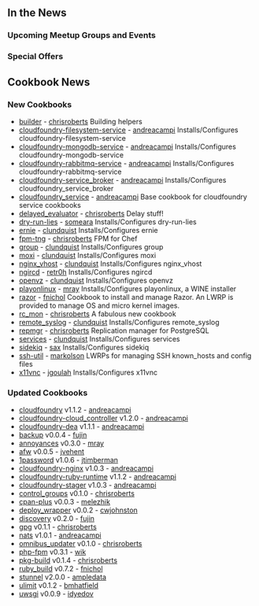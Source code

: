 In the News<a name="news"></a>
-----------

### Upcoming Meetup Groups and Events

###  Special Offers


Cookbook News<a name="cookbooks"></a>
-------------
### New Cookbooks

* [builder](http://community.opscode.com/cookbooks/builder) - [chrisroberts](http://community.opscode.com/users/chrisroberts)
Building helpers
* [cloudfoundry-filesystem-service](http://community.opscode.com/cookbooks/cloudfoundry-filesystem-service) - [andreacampi](http://community.opscode.com/users/andreacampi)
Installs/Configures cloudfoundry-filesystem-service
* [cloudfoundry-mongodb-service](http://community.opscode.com/cookbooks/cloudfoundry-mongodb-service) - [andreacampi](http://community.opscode.com/users/andreacampi)
Installs/Configures cloudfoundry-mongodb-service
* [cloudfoundry-rabbitmq-service](http://community.opscode.com/cookbooks/cloudfoundry-rabbitmq-service) - [andreacampi](http://community.opscode.com/users/andreacampi)
Installs/Configures cloudfoundry-rabbitmq-service
* [cloudfoundry-service_broker](http://community.opscode.com/cookbooks/cloudfoundry-service_broker) - [andreacampi](http://community.opscode.com/users/andreacampi)
Installs/Configures cloudfoundry_service_broker
* [cloudfoundry_service](http://community.opscode.com/cookbooks/cloudfoundry_service) - [andreacampi](http://community.opscode.com/users/andreacampi)
Base cookbook for cloudfoundry service cookbooks
* [delayed_evaluator](http://community.opscode.com/cookbooks/delayed_evaluator) - [chrisroberts](http://community.opscode.com/users/chrisroberts)
Delay stuff!
* [dry-run-lies](http://community.opscode.com/cookbooks/dry-run-lies) - [someara](http://community.opscode.com/users/someara)
Installs/Configures dry-run-lies
* [ernie](http://community.opscode.com/cookbooks/ernie) - [clundquist](http://community.opscode.com/users/clundquist)
Installs/Configures ernie
* [fpm-tng](http://community.opscode.com/cookbooks/fpm-tng) - [chrisroberts](http://community.opscode.com/users/chrisroberts)
FPM for Chef
* [group](http://community.opscode.com/cookbooks/group) - [clundquist](http://community.opscode.com/users/clundquist)
Installs/Configures group
* [moxi](http://community.opscode.com/cookbooks/moxi) - [clundquist](http://community.opscode.com/users/clundquist)
Installs/Configures moxi
* [nginx_vhost](http://community.opscode.com/cookbooks/nginx_vhost) - [clundquist](http://community.opscode.com/users/clundquist)
Installs/Configures nginx_vhost
* [ngircd](http://community.opscode.com/cookbooks/ngircd) - [retr0h](http://community.opscode.com/users/retr0h)
Installs/Configures ngircd
* [openvz](http://community.opscode.com/cookbooks/openvz) - [clundquist](http://community.opscode.com/users/clundquist)
Installs/Configures openvz
* [playonlinux](http://community.opscode.com/cookbooks/playonlinux) - [mray](http://community.opscode.com/users/mray)
Installs/Configures playonlinux, a WINE installer
* [razor](http://community.opscode.com/cookbooks/razor) - [fnichol](http://community.opscode.com/users/fnichol)
Cookbook to install and manage Razor. An LWRP is provided to manage OS and micro kernel images.
* [rc_mon](http://community.opscode.com/cookbooks/rc_mon) - [chrisroberts](http://community.opscode.com/users/chrisroberts)
A fabulous new cookbook
* [remote_syslog](http://community.opscode.com/cookbooks/remote_syslog) - [clundquist](http://community.opscode.com/users/clundquist)
Installs/Configures remote_syslog
* [repmgr](http://community.opscode.com/cookbooks/repmgr) - [chrisroberts](http://community.opscode.com/users/chrisroberts)
Replication manager for PostgreSQL
* [services](http://community.opscode.com/cookbooks/services) - [clundquist](http://community.opscode.com/users/clundquist)
Installs/Configures services
* [sidekiq](http://community.opscode.com/cookbooks/sidekiq) - [sax](http://community.opscode.com/users/sax)
Installs/Configures sidekiq
* [ssh-util](http://community.opscode.com/cookbooks/ssh-util) - [markolson](http://community.opscode.com/users/markolson)
LWRPs for managing SSH known_hosts and config files
* [x11vnc](http://community.opscode.com/cookbooks/x11vnc) - [jgoulah](http://community.opscode.com/users/jgoulah)
Installs/Configures x11vnc


### Updated Cookbooks
* [cloudfoundry](http://community.opscode.com/cookbooks/cloudfoundry) v1.1.2 - [andreacampi](http://community.opscode.com/users/andreacampi)
* [cloudfoundry-cloud_controller](http://community.opscode.com/cookbooks/cloudfoundry-cloud_controller) v1.2.0 - [andreacampi](http://community.opscode.com/users/andreacampi)
* [cloudfoundry-dea](http://community.opscode.com/cookbooks/cloudfoundry-dea) v1.1.1 - [andreacampi](http://community.opscode.com/users/andreacampi)
* [backup](http://community.opscode.com/cookbooks/backup) v0.0.4 - [fujin](http://community.opscode.com/users/fujin)
* [annoyances](http://community.opscode.com/cookbooks/annoyances) v0.3.0 - [mray](http://community.opscode.com/users/mray)
* [afw](http://community.opscode.com/cookbooks/afw) v0.0.5 - [jvehent](http://community.opscode.com/users/jvehent)
* [1password](http://community.opscode.com/cookbooks/1password) v1.0.6 - [jtimberman](http://community.opscode.com/users/jtimberman)
* [cloudfoundry-nginx](http://community.opscode.com/cookbooks/cloudfoundry-nginx) v1.0.3 - [andreacampi](http://community.opscode.com/users/andreacampi)
* [cloudfoundry-ruby-runtime](http://community.opscode.com/cookbooks/cloudfoundry-ruby-runtime) v1.1.2 - [andreacampi](http://community.opscode.com/users/andreacampi)
* [cloudfoundry-stager](http://community.opscode.com/cookbooks/cloudfoundry-stager) v1.0.3 - [andreacampi](http://community.opscode.com/users/andreacampi)
* [control_groups](http://community.opscode.com/cookbooks/control_groups) v0.1.0 - [chrisroberts](http://community.opscode.com/users/chrisroberts)
* [cpan-plus](http://community.opscode.com/cookbooks/cpan-plus) v0.0.3 - [melezhik](http://community.opscode.com/users/melezhik)
* [deploy_wrapper](http://community.opscode.com/cookbooks/deploy_wrapper) v0.0.2 - [cwjohnston](http://community.opscode.com/users/cwjohnston)
* [discovery](http://community.opscode.com/cookbooks/discovery) v0.2.0 - [fujin](http://community.opscode.com/users/fujin)
* [gpg](http://community.opscode.com/cookbooks/gpg) v0.1.1 - [chrisroberts](http://community.opscode.com/users/chrisroberts)
* [nats](http://community.opscode.com/cookbooks/nats) v1.0.1 - [andreacampi](http://community.opscode.com/users/andreacampi)
* [omnibus_updater](http://community.opscode.com/cookbooks/omnibus_updater) v0.1.0 - [chrisroberts](http://community.opscode.com/users/chrisroberts)
* [php-fpm](http://community.opscode.com/cookbooks/php-fpm) v0.3.1 - [wik](http://community.opscode.com/users/wik)
* [pkg-build](http://community.opscode.com/cookbooks/pkg-build) v0.1.4 - [chrisroberts](http://community.opscode.com/users/chrisroberts)
* [ruby_build](http://community.opscode.com/cookbooks/ruby_build) v0.7.2 - [fnichol](http://community.opscode.com/users/fnichol)
* [stunnel](http://community.opscode.com/cookbooks/stunnel) v2.0.0 - [ampledata](http://community.opscode.com/users/ampledata)
* [ulimit](http://community.opscode.com/cookbooks/ulimit) v0.1.2 - [bmhatfield](http://community.opscode.com/users/bmhatfield)
* [uwsgi](http://community.opscode.com/cookbooks/uwsgi) v0.0.9 - [idyedov](http://community.opscode.com/users/idyedov)
